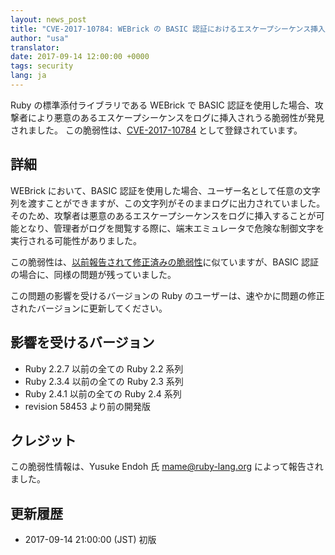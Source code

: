 ```yaml
---
layout: news_post
title: "CVE-2017-10784: WEBrick の BASIC 認証におけるエスケープシーケンス挿入の脆弱性について"
author: "usa"
translator:
date: 2017-09-14 12:00:00 +0000
tags: security
lang: ja
---
```


Ruby の標準添付ライブラリである WEBrick で BASIC 認証を使用した場合、攻撃者により悪意のあるエスケープシーケンスをログに挿入されうる脆弱性が発見されました。
この脆弱性は、[CVE-2017-10784](http://cve.mitre.org/cgi-bin/cvename.cgi?name=CVE-2017-10784) として登録されています。

## 詳細

WEBrick において、BASIC 認証を使用した場合、ユーザー名として任意の文字列を渡すことができますが、この文字列がそのままログに出力されていました。
そのため、攻撃者は悪意のあるエスケープシーケンスをログに挿入することが可能となり、管理者がログを閲覧する際に、端末エミュレータで危険な制御文字を実行される可能性がありました。

この脆弱性は、[以前報告されて修正済みの脆弱性](https://www.ruby-lang.org/ja/news/2010/01/10/webrick-escape-sequence-injection/)に似ていますが、BASIC 認証の場合に、同様の問題が残っていました。

この問題の影響を受けるバージョンの Ruby のユーザーは、速やかに問題の修正されたバージョンに更新してください。

## 影響を受けるバージョン

* Ruby 2.2.7 以前の全ての Ruby 2.2 系列
* Ruby 2.3.4 以前の全ての Ruby 2.3 系列
* Ruby 2.4.1 以前の全ての Ruby 2.4 系列
* revision 58453 より前の開発版

## クレジット

この脆弱性情報は、Yusuke Endoh 氏 <mame@ruby-lang.org> によって報告されました。

## 更新履歴

* 2017-09-14 21:00:00 (JST) 初版
